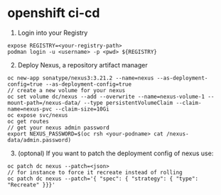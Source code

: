# openshift ci-cd

1. Login into your Registry
```
expose REGISTRY=<your-registry-path>
podman login -u <username> -p <pwd> ${REGISTRY}
```

2. Deploy Nexus, a repository artifact manager
```
oc new-app sonatype/nexus3:3.21.2 --name=nexus --as-deployment-config=true --as-deployment-config=true
// create a new volume for your nexus
oc set volume dc/nexus --add --overwrite --name=nexus-volume-1 --mount-path=/nexus-data/ --type persistentVolumeClaim --claim-name=nexus-pvc --claim-size=10Gi
oc expose svc/nexus
oc get routes
// get your nexus admin password
export NEXUS_PASSWORD=$(oc rsh <your-podname> cat /nexus-data/admin.password)
```

3. (optonal) If you want to patch the deployment config of nexus use:
```
oc patch dc nexus --patch=<json>
// for instance to force it recreate instead of rolling
oc patch dc nexus --patch='{ "spec": { "strategy": { "type": "Recreate" }}}'
```
